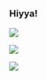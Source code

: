### Hiyya!



<img align="center" src="https://github-readme-stats-six-snowy.vercel.app/api?username=LudoDash&theme=dark">

![](https://komarev.com/ghpvc/?username=LudoDash&color=blueviolet)


<img align="center" src="https://github-readme-stats-six-snowy.vercel.app/api/top-langs/?username=LudoDash&theme=dark">
